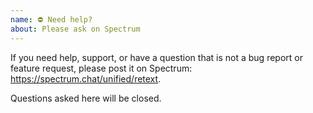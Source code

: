 ```yaml
---
name: ⛔️ Need help?
about: Please ask on Spectrum
---
```


If you need help, support, or have a question that is not a bug report or
feature request, please post it on Spectrum: <https://spectrum.chat/unified/retext>.

Questions asked here will be closed.
